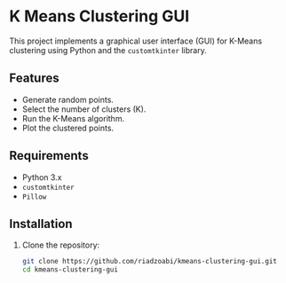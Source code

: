 # K Means Clustering GUI

This project implements a graphical user interface (GUI) for K-Means clustering using Python and the `customtkinter` library.

## Features

- Generate random points.
- Select the number of clusters (K).
- Run the K-Means algorithm.
- Plot the clustered points.

## Requirements

- Python 3.x
- `customtkinter`
- `Pillow`

## Installation

1. Clone the repository:
   ```sh
   git clone https://github.com/riadzoabi/kmeans-clustering-gui.git
   cd kmeans-clustering-gui
